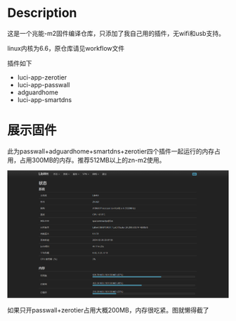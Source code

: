 # Description
这是一个兆能-m2固件编译仓库，只添加了我自己用的插件，无wifi和usb支持。

linux内核为6.6，原仓库请见workflow文件

插件如下
- luci-app-zerotier
- luci-app-passwall
- adguardhome
- luci-app-smartdns

# 展示固件

此为passwall+adguardhome+smartdns+zerotier四个插件一起运行的内存占用，占用300MB的内存。推荐512MB以上的zn-m2使用。

![pic](./pic/01.jpg)

如果只开passwall+zerotier占用大概200MB，内存很吃紧。图就懒得截了
